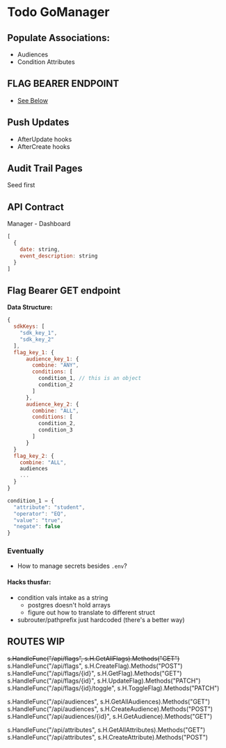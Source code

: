 # Todo GoManager
## Populate Associations:
- Audiences
- Condition Attributes

## FLAG BEARER ENDPOINT
- [See Below](#flag-bearer-get-endpoint)

## Push Updates
- AfterUpdate hooks
- AfterCreate hooks

## Audit Trail Pages
Seed first

## API Contract
Manager - Dashboard

```js
[
  {
    date: string,
    event_description: string
  }
]
```

## Flag Bearer GET endpoint
**Data Structure:**
```js
{
  sdkKeys: [
    "sdk_key_1",
    "sdk_key_2"
  ],
  flag_key_1: {
      audience_key_1: {
        combine: "ANY",
        conditions: [
          condition_1, // this is an object
          condition_2
        ]
      },
      audience_key_2: {
        combine: "ALL",
        conditions: [
          condition_2,
          condition_3
        ]
      }
  }
  flag_key_2: {
    combine: "ALL",
    audiences
    ...
  }
}
```

```js
condition_1 = {
  "attribute": "student",
  "operator": "EQ",
  "value": "true",
  "negate": false
}
```


### Eventually
- How to manage secrets besides `.env`?


#### Hacks thusfar:
- condition vals intake as a string
  - postgres doesn't hold arrays
  - figure out how to translate to different struct
- subrouter/pathprefix just hardcoded (there's a better way)


## ROUTES WIP
~~s.HandleFunc("/api/flags", s.H.GetAllFlags).Methods("GET")~~
s.HandleFunc("/api/flags", s.H.CreateFlag).Methods("POST")
s.HandleFunc("/api/flags/{id}", s.H.GetFlag).Methods("GET")
s.HandleFunc("/api/flags/{id}", s.H.UpdateFlag).Methods("PATCH")
s.HandleFunc("/api/flags/{id}/toggle", s.H.ToggleFlag).Methods("PATCH")

s.HandleFunc("/api/audiences", s.H.GetAllAudiences).Methods("GET")
s.HandleFunc("/api/audiences", s.H.CreateAudience).Methods("POST")
s.HandleFunc("/api/audiences/{id}", s.H.GetAudience).Methods("GET")

s.HandleFunc("/api/attributes", s.H.GetAllAttributes).Methods("GET")
s.HandleFunc("/api/attributes", s.H.CreateAttribute).Methods("POST")